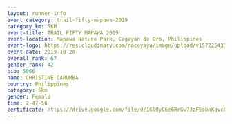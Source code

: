 ```yaml
---
layout: runner-info 
event_category: trail-fifty-mapawa-2019 
category_km: 5KM 
event-title: TRAIL FIFTY MAPAWA 2019  
event-location: Mapawa Nature Park, Cagayan de Oro, Philippines 
event-logo: https://res.cloudinary.com/raceyaya/image/upload/v1572254355/logo/trail-fifty-mapawa_fizjmb.jpg 
event-date: 2019-10-20 
overall_rank: 67
gender_rank: 42
bib: 5066
name: CHRISTINE CARUMBA
country: Philippines
category: 5km
gender: Female
time: 2-47-56
certificate: https://drive.google.com/file/d/1GlQyC6e6RrGw7JzF5obnKqvc6xORN7i4/view?usp=sharing
---
```

